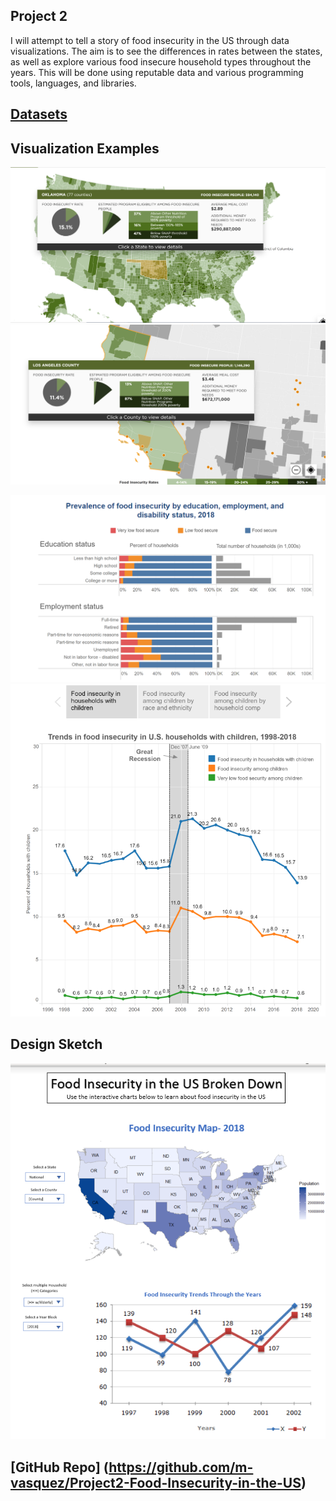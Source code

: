 
## Project 2

I will attempt to tell a story of food insecurity in the US through data visualizations. The aim is to see the differences in rates between the states, as well as explore various food insecure household types throughout the years. This will be done using reputable data and various programming tools, languages, and libraries.

## [Datasets](https://drive.google.com/drive/folders/1UfVDDV5s6EmfDVd6umg9ecXJoGy_pD_0?usp=sharing)

## Visualization Examples

![4-scatter](Images/prjt2_ex1.png)                              ![4-scatter](Images/prjt2_ex2.png)




![4-scatter](Images/prjt2_ex3.png)                              ![4-scatter](Images/prjt2_ex4.png)



## Design Sketch

![4-scatter](Images/design_sketch.png)


## [GitHub Repo] (https://github.com/m-vasquez/Project2-Food-Insecurity-in-the-US)


